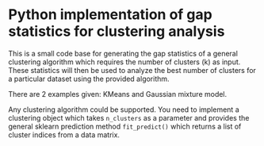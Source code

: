 # Python implementation of gap statistics for clustering analysis

This is a small code base for generating the gap statistics of a
general clustering algorithm which requires the number of clusters (k) as input.
These statistics will then be used to analyze the best number of clusters for a
particular dataset using the provided algorithm.

There are 2 examples given: KMeans and Gaussian mixture model.

Any clustering algorithm could be supported. You need to implement a clustering object which takes 
`n_clusters` as a parameter and provides the general sklearn prediction method `fit_predict()` which
returns a list of cluster indices from a data matrix.
